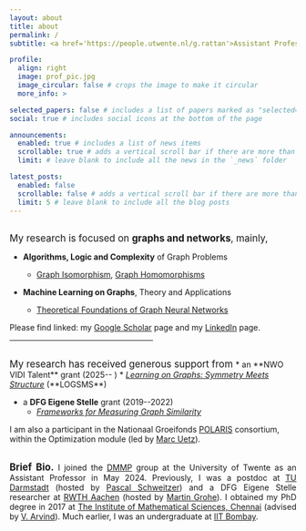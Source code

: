 ```yaml
---
layout: about
title: about
permalink: /
subtitle: <a href='https://people.utwente.nl/g.rattan'>Assistant Professor</a> in Applied Math, <a href='https://www.utwente.nl/en/'>University of Twente (NL)</a>

profile:
  align: right
  image: prof_pic.jpg
  image_circular: false # crops the image to make it circular
  more_info: >

selected_papers: false # includes a list of papers marked as "selected={true}"
social: true # includes social icons at the bottom of the page

announcements:
  enabled: true # includes a list of news items
  scrollable: true # adds a vertical scroll bar if there are more than 3 news items
  limit: # leave blank to include all the news in the `_news` folder

latest_posts:
  enabled: false
  scrollable: false # adds a vertical scroll bar if there are more than 3 new posts items
  limit: 5 # leave blank to include all the blog posts
---
```


<br>
<big>My research is focused on <b>graphs and networks</b>, mainly, </big> 

* **Algorithms, Logic and Complexity** of Graph Problems
  * <a href = "https://link.springer.com/chapter/10.1007/978-3-319-22177-9_26">Graph Isomorphism</a>, <a href = "https://drops.dagstuhl.de/entities/document/10.4230/LIPIcs.ICALP.2018.40">Graph Homomorphisms</a>

* **Machine Learning on Graphs**, Theory and Applications
  * <a href = "https://ojs.aaai.org/index.php/AAAI/article/view/4384">Theoretical Foundations of Graph Neural Networks</a>

Please find linked: my <a href="https://scholar.google.com/citations?user=ZF_ryC4AAAAJ&hl=en">Google Scholar</a> page and my <a href="https://www.linkedin.com/in/gaurav-rattan-6b980530b/">LinkedIn</a> page. 
<br> 

<hr align="left" width="50%">

<br>
<big>My research has received generous support from </big>
* an **NWO VIDI Talent** grant (2025-- )
  * <a href="https://www.nwo.nl/en/news/149-vidi-applications-granted-to-talented-researchers"><i>Learning on Graphs: Symmetry Meets Structure</i></a> (**LOGSMS**)

* a **DFG Eigene Stelle** grant (2019--2022)
  * <a href="https://gepris.dfg.de/gepris/projekt/411032549?language=en"><i>Frameworks for Measuring Graph Similarity</i></a> 

I am also a participant in the Nationaal Groeifonds <a href="https://www.polaris-ngf.nl/">POLARIS</a> consortium, within the Optimization module (led by <a href="https://marcuetz.personalweb.utwente.nl/">Marc Uetz</a>).

<br>

<div style="width:70 ptx; text-align: justify"> <big><b>Brief Bio.</b></big> I joined the <a href="https://www.utwente.nl/en/eemcs/dmmp/">DMMP</a> group at the University of Twente as an Assistant Professor in May 2024. Previously, I was a postdoc at <a href="https://www.tu-darmstadt.de/index.en.jsp">TU Darmstadt</a> (hosted by <a href="https://www.mathematik.tu-darmstadt.de/fb/personal/details/pascal_schweitzer.de.jsp"> Pascal Schweitzer</a>) and a DFG Eigene Stelle researcher at <a href="https://www.rwth-aachen.de/go/id/a/?lidx=1"> RWTH Aachen</a> (hosted by <a href="https://www.lics.rwth-aachen.de/go/id/ocwf"> Martin Grohe</a>). I obtained my PhD degree in 2017 at <a href="https://www.imsc.res.in/">The Institute of Mathematical Sciences,  Chennai</a> (advised by <a href="https://www.imsc.res.in/~arvind/">V. Arvind</a>). Much earlier, I was an undergraduate at <a href="https://www.iitb.ac.in/"> IIT Bombay</a>. </div>

<br>
<br>






